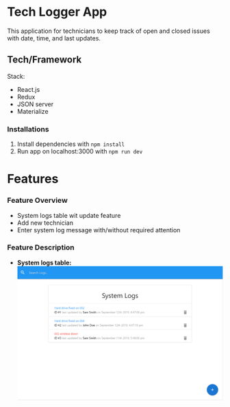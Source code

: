 # Tech Logger App

This application for technicians to keep track of open and closed issues with date, time, and last updates.

## Tech/Framework

Stack:

- React.js
- Redux
- JSON server
- Materialize

### Installations

1. Install dependencies with `npm install`
2. Run app on localhost:3000 with `npm run dev`

# Features

### Feature Overview

- System logs table wit update feature
- Add new technician
- Enter system log message with/without required attention

### Feature Description

- **System logs table:**
  ![SystemLog](./src/assets/system-log-home.PNG)
